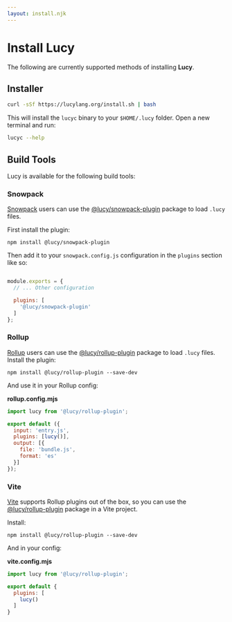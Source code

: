 ```yaml
---
layout: install.njk
---
```


# Install Lucy

The following are currently supported methods of installing __Lucy__.

## Installer

```bash
curl -sSf https://lucylang.org/install.sh | bash
```

This will install the `lucyc` binary to your `$HOME/.lucy` folder. Open a new terminal and run:

```bash
lucyc --help
```

## Build Tools

Lucy is available for the following build tools:

### Snowpack

[Snowpack](https://www.snowpack.dev/) users can use the [@lucy/snowpack-plugin](https://www.npmjs.com/package/@lucy/snowpack-plugin) package to load `.lucy` files.

First install the plugin:

```shell
npm install @lucy/snowpack-plugin
```

Then add it to your `snowpack.config.js` configuration in the `plugins` section like so:

```js

module.exports = {
  // ... Other configuration

  plugins: [
    '@lucy/snowpack-plugin'
  ]
};
```

### Rollup

[Rollup](https://rollupjs.org/) users can use the [@lucy/rollup-plugin](https://www.npmjs.com/package/@lucy/rollup-plugin) package to load `.lucy` files. Install the plugin:

```shell
npm install @lucy/rollup-plugin --save-dev
```

And use it in your Rollup config:

__rollup.config.mjs__

```js
import lucy from '@lucy/rollup-plugin';

export default ({
  input: 'entry.js',
  plugins: [lucy()],
  output: [{
    file: 'bundle.js',
    format: 'es'
  }]
});
```

### Vite

[Vite](https://vitejs.dev/) supports Rollup plugins out of the box, so you can use the [@lucy/rollup-plugin](https://www.npmjs.com/package/@lucy/rollup-plugin) package in a Vite project.

Install:

```shell
npm install @lucy/rollup-plugin --save-dev
```

And in your config:

__vite.config.mjs__

```js
import lucy from '@lucy/rollup-plugin';

export default {
  plugins: [
    lucy()
  ]
}
```
